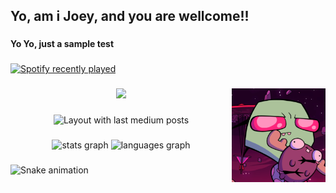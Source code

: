 <h2 align="left">Yo, am i Joey, and you are wellcome!!</h2>

###

<h4 align="left">Yo Yo, just a sample test</h4>

###

<div align="left">
  <a href="https://open.spotify.com/user/joaquimjunior69">
    <img src="https://spotify-recently-played-readme.vercel.app/api?user=joaquimjunior69&count=5" alt="Spotify recently played"  />
  </a>
</div>

###

<img align="right" height="150" src="https://raw.githubusercontent.com/joaquimjunior69/share/main/5d1015dd58317348a799cc4c626132ff.png"  />

###

<div align="center">
  <img src="https://profile-counter.glitch.me/joaquimjunior69/count.svg?"  />
</div>

###

<div align="center">
  <img src="https://github-read-medium-git-main.pahlevikun.vercel.app/latest?limit=4&username=@joaquimjunior69&theme=rose_pine" alt="Layout with last medium posts"  />
</div>

###

<div align="center">
  <img src="https://github-readme-stats.vercel.app/api?username=joaquimjunior69&hide_title=false&hide_rank=false&show_icons=true&include_all_commits=true&count_private=true&disable_animations=false&theme=dracula&locale=en&hide_border=false&order=1" height="150" alt="stats graph"  />
  <img src="https://github-readme-stats.vercel.app/api/top-langs?username=joaquimjunior69&locale=en&hide_title=false&layout=compact&card_width=320&langs_count=5&theme=github_dark&hide_border=false&order=2" height="150" alt="languages graph"  />
</div>

###

<img src="https://raw.githubusercontent.com/joaquimjunior69/joaquimjunior69/output/snake.svg" alt="Snake animation" />

###
